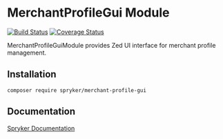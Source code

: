 # MerchantProfileGui Module
[![Build Status](https://travis-ci.org/spryker/merchant-profile-gui.svg)](https://travis-ci.org/spryker/merchant-profile-gui)
[![Coverage Status](https://coveralls.io/repos/github/spryker/merchant-profile-gui/badge.svg)](https://coveralls.io/github/spryker/merchant-profile-gui)

MerchantProfileGuiModule provides Zed UI interface for merchant profile management.

## Installation

```
composer require spryker/merchant-profile-gui
```

## Documentation

[Spryker Documentation](https://academy.spryker.com/developing_with_spryker/module_guide/modules.html)
